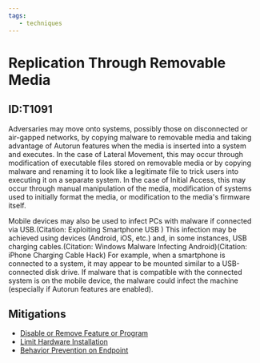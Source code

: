 ```yaml
---
tags:
   - techniques
---
```

# Replication Through Removable Media
## ID:T1091
Adversaries may move onto systems, possibly those on disconnected or air-gapped networks, by copying malware to removable media and taking advantage of Autorun features when the media is inserted into a system and executes. In the case of Lateral Movement, this may occur through modification of executable files stored on removable media or by copying malware and renaming it to look like a legitimate file to trick users into executing it on a separate system. In the case of Initial Access, this may occur through manual manipulation of the media, modification of systems used to initially format the media, or modification to the media's firmware itself.

Mobile devices may also be used to infect PCs with malware if connected via USB.(Citation: Exploiting Smartphone USB ) This infection may be achieved using devices (Android, iOS, etc.) and, in some instances, USB charging cables.(Citation: Windows Malware Infecting Android)(Citation: iPhone Charging Cable Hack) For example, when a smartphone is connected to a system, it may appear to be mounted similar to a USB-connected disk drive. If malware that is compatible with the connected system is on the mobile device, the malware could infect the machine (especially if Autorun features are enabled).
## Mitigations
* [Disable or Remove Feature or Program](mitigations/M1042)
* [Limit Hardware Installation](mitigations/M1034)
* [Behavior Prevention on Endpoint](mitigations/M1040)
